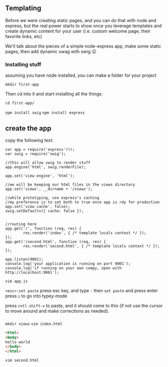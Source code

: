 ## Templating

Before we were creating static pages, and you can do that with node and express,
but the real power starts to show once you leverage templates and create
dynamic content for your user (i.e. custom welcome page, their favorite links, etc)

We'll talk about the pieces of a simple node-express app, make some static pages, then add dynamic swag with swig :wink:

### Installing stuff

assuming you have node installed, you can make a folder for your project

`mkdir first-app`

Then cd into it and start installing all the things:

`cd first-app/`

`npm install swig`
`npm install express`

## create the app

copy the following text:

```
var app = require('express')();
var swig = require('swig');

//this will allow swig to render stuff
app.engine('html', swig.renderFile);

app.set('view engine', 'html');

//we will be keeping our html files in the views directory
app.set('views', __dirname + '/views');

//while prototyping, use express's caching
//my preference is to set both to true once app is rdy for production
app.set('view cache', false);
swig.setDefaults({ cache: false });


//routing here
app.get('/', function (req, res) {
        res.render('index', { /* template locals context */ });
});
app.get('/second.html', function (req, res) {
        res.render('second.html', { /* template locals context */ });
});

app.listen(9001);
console.log('your application is running on port 9001');
console.log('if running on your own compy, open with http://localhost:9001');

```


`vim app.js`

`<esc>:set paste` press esc key, and type `:` then `set paste` and press enter
press `i` to go into typey-mode

press `cntl-shift-v` to paste, and it should come to this (if not use the cursor to move around and make corrections as needed).



### 

`mkdir views`
`vim index.html`

```html
<html>
<body>
hello world
</body>
</html>
```


`vim second.html`
